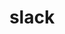 ---
title: slack
url: "/slack"
type: redirects
redirect: "https://join.slack.com/t/innersourcecommons/shared_invite/zt-1l4a602b6-DKD0B0Y8~WE4aDf~o1xCRw"
---